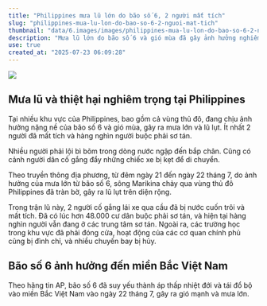 ```yaml
---
title: "Philippines mưa lũ lớn do bão số 6, 2 người mất tích"
slug: "philippines-mua-lu-lon-do-bao-so-6-2-nguoi-mat-tich"
thumbnail: "data/6.images/images/philippines-mua-lu-lon-do-bao-so-6-2-nguoi-mat-tich.webp"
description: "Mưa lũ lớn do bão số 6 và gió mùa đã gây ảnh hưởng nghiêm trọng tại Philippines, khiến 2 người mất tích và hàng nghìn người sơ tán. Bão cũng đã đổ bộ vào miền Bắc Việt Nam."
use: true
created_at: "2025-07-23 06:09:28"
---
```


![](/images/20250722-07249955-jnn-000-2-view.webp)

## Mưa lũ và thiệt hại nghiêm trọng tại Philippines

Tại nhiều khu vực của Philippines, bao gồm cả vùng thủ đô, đang chịu ảnh hưởng nặng nề của bão số 6 và gió mùa, gây ra mưa lớn và lũ lụt. Ít nhất 2 người đã mất tích và hàng nghìn người buộc phải sơ tán.

Nhiều người phải lội bì bõm trong dòng nước ngập đến bắp chân. Cũng có cảnh người dân cố gắng đẩy những chiếc xe bị kẹt để di chuyển.

Theo truyền thông địa phương, từ đêm ngày 21 đến ngày 22 tháng 7, do ảnh hưởng của mưa lớn từ bão số 6, sông Marikina chảy qua vùng thủ đô Philippines đã tràn bờ, gây ra lũ lụt trên diện rộng.

Trong trận lũ này, 2 người cố gắng lái xe qua cầu đã bị nước cuốn trôi và mất tích. Đã có lúc hơn 48.000 cư dân buộc phải sơ tán, và hiện tại hàng nghìn người vẫn đang ở các trung tâm sơ tán. Ngoài ra, các trường học trong khu vực đã phải đóng cửa, hoạt động của các cơ quan chính phủ cũng bị đình chỉ, và nhiều chuyến bay bị hủy.

## Bão số 6 ảnh hưởng đến miền Bắc Việt Nam

Theo hãng tin AP, bão số 6 đã suy yếu thành áp thấp nhiệt đới và tái đổ bộ vào miền Bắc Việt Nam vào ngày 22 tháng 7, gây ra gió mạnh và mưa lớn.